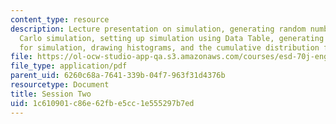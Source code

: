 ```yaml
---
content_type: resource
description: Lecture presentation on simulation, generating random numbers, Monte
  Carlo simulation, setting up simulation using Data Table, generating statistics
  for simulation, drawing histograms, and the cumulative distribution function (CDF).
file: https://ol-ocw-studio-app-qa.s3.amazonaws.com/courses/esd-70j-engineering-economy-module-fall-2009/1c610901c86e62fbe5cc1e555297b7ed_MITESD_70Jf09_lec02.pdf
file_type: application/pdf
parent_uid: 6260c68a-7641-339b-04f7-963f31d4376b
resourcetype: Document
title: Session Two
uid: 1c610901-c86e-62fb-e5cc-1e555297b7ed
---
```

